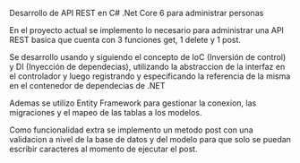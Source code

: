 Desarrollo de API REST en C# .Net Core 6 para administrar personas

En el proyecto actual se implemento lo necesario para administrar una API REST basica que cuenta con 3 funciones get, 1 delete y 1 post.

Se desarrollo usando y siguiendo el concepto de IoC (Inversión de control) y DI (Inyección de dependecias), utilizando la abstraccion de la interfaz en el controlador y luego registrando y especificando la referencia de la misma en el contenedor de dependecias de .NET

Ademas se utilizo Entity Framework para gestionar la conexion, las migraciones y el mapeo de las tablas a los modelos.

Como funcionalidad extra se implemento un metodo post con una validacion a nivel de la base de datos y del modelo para que solo se puedan escribir caracteres al momento de ejecutar el post.
